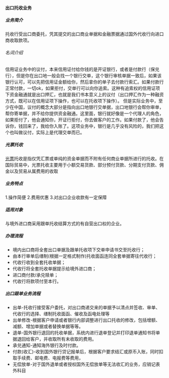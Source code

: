 #### 出口托收业务
##### 业务简介
托收行受出口商委托，凭其提交的出口商业单据和金融票据通过国外代收行向进口商收取款项。
###### 名词介绍
信用证业务中的议付，本来信用证付给你钱的是开证银行，或者是付款行（保兑行），但是你在出口地一般会找一个银行交单，这个银行审核单据一致后，如果该银行认可，可以先把信用证金额给你，然后拿你的单子去付款行索汇。如果付款行正常付款，一切ok，如果拒付，交单行可以向你追索。这种有追索权的信用证项下资金融通就是出口押汇，也就是我们书本意义上的议付（出口押汇作为一种融资方式，既可以在信用证项下操作，也可以在托收项下操作）。
但是实际业务中，至少在中国，议付的概念大部分是指向出口地银行交单据，出口地银行会帮你审单，帮你寄单据，并不给你提供资金融通。这里面，银行就好像是一个代理人的角色，如果拒付了，他会通知你，开证行拒付，你去做客户的工作。如果付款了，他会告诉你，钱回来了，我给你入账了。这项业务中，银行是几乎没有风险的，我们把这个也叫做议付，实际上是代理交单而已。

##### 光票托收
[光票](/doc/BillOfExchange.md)托收是指仅凭汇票或单纯的资金单据而不附有任何商业单据所进行的托收。在国际贸易中，光票托收主要用于小额交易货款、部分预付货款、分期支付货款、佣金以及贸易从属费用的收取<br>
##### 业务特点
1.操作简便 2.费用优惠 3.对出口企业收款有一定保障
##### 适用对象
与境外进口商采用跟单托收结算方式的有自营出口权的企业。
##### 办理流程
* 境内出口商将全套出口单据及跟单托收项下交单申请书交至托收行；
* 由本行审单后缮制(根据一定格式制作)托收面函连同全套单据寄往代收行；
* 代收行收到全套托收单据；
* 代收行将全套托收单据提示给境外进口商；
* 进口商付款/承兑赎单；
* 代收行将款项付至本行。
##### 出口跟单业务流程
* 出单-托收行接受客户委托，对出口商递交来的单据予以清点并签收、审单、代收行的选择、缮制托收面函、催收及函电处理等
* 出单修改-根据客户申请或者银行内部调整进行出口托收的修改，包括增额、减额、增加单据或者替换单据等等。
* 退单-国外银行退回的托收单据，系统内进行退单登记并打印退单通知书将单据退回给客户，并收取所有未收取的费用。
* 承兑通知-通知海外银行及时付款。
* 付款(收汇)-收到国外银行贷记报单后，根据客户要求结汇或原币入账，同时扣取手续费、邮电费、电报费等费用，
* 无偿放单-对于国外退单或者授权国外无偿放单等无法收汇的业务，应销记表外科目
